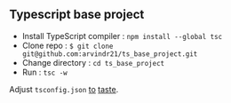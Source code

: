 ## Typescript base project

* Install TypeScript compiler : `npm install --global tsc`
* Clone repo : `$ git clone git@github.com:arvindr21/ts_base_project.git`
* Change directory : `cd ts_base_project`
* Run : `tsc -w`

Adjust `tsconfig.json` [to](https://www.typescriptlang.org/docs/handbook/compiler-options.html) [taste](https://www.typescriptlang.org/docs/handbook/tsconfig-json.html). 